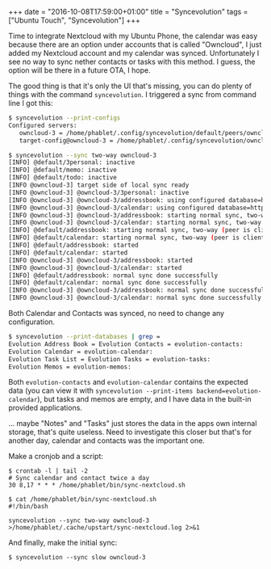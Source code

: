 +++
date = "2016-10-08T17:59:00+01:00"
title = "Syncevolution"
tags = ["Ubuntu Touch", "Syncevolution"]
+++

Time to integrate Nextcloud with my Ubuntu Phone, the calendar was easy because there are an option under accounts that is called "Owncloud", I just added my Nextcloud account and my calendar was synced. Unfortunately I see no way to sync nether contacts or tasks with this method. I guess, the option will be there in a future OTA, I hope.

The good thing is that it's only the UI that's missing, you can do plenty of things with the command `syncevolution`. I triggered a sync from command line I got this:

```sh
$ syncevolution --print-configs
Configured servers:
   owncloud-3 = /home/phablet/.config/syncevolution/default/peers/owncloud-3
   target-config@owncloud-3 = /home/phablet/.config/syncevolution/owncloud-3/peers/target-config

$ syncevolution --sync two-way owncloud-3
[INFO] @default/3personal: inactive
[INFO] @default/memo: inactive
[INFO] @default/todo: inactive
[INFO @owncloud-3] target side of local sync ready
[INFO @owncloud-3] @owncloud-3/3personal: inactive
[INFO @owncloud-3] @owncloud-3/addressbook: using configured database=https://nextcloud.example.com:443/remote.php/dav/addressbooks/users/nsg/contacts/
[INFO @owncloud-3] @owncloud-3/calendar: using configured database=https://nextcloud.example.com:443/remote.php/dav/calendars/nsg/personal/
[INFO @owncloud-3] @owncloud-3/addressbook: starting normal sync, two-way (peer is server)
[INFO @owncloud-3] @owncloud-3/calendar: starting normal sync, two-way (peer is server)
[INFO] @default/addressbook: starting normal sync, two-way (peer is client)
[INFO] @default/calendar: starting normal sync, two-way (peer is client)
[INFO] @default/addressbook: started
[INFO] @default/calendar: started
[INFO @owncloud-3] @owncloud-3/addressbook: started
[INFO @owncloud-3] @owncloud-3/calendar: started
[INFO] @default/addressbook: normal sync done successfully
[INFO] @default/calendar: normal sync done successfully
[INFO @owncloud-3] @owncloud-3/addressbook: normal sync done successfully
[INFO @owncloud-3] @owncloud-3/calendar: normal sync done successfully
```

Both Calendar and Contacts was synced, no need to change any configuration.

```sh
$ syncevolution --print-databases | grep =
Evolution Address Book = Evolution Contacts = evolution-contacts:
Evolution Calendar = evolution-calendar:
Evolution Task List = Evolution Tasks = evolution-tasks:
Evolution Memos = evolution-memos:
```

Both `evolution-contacts` and `evolution-calendar` contains the expected data (you can view it with `syncevolution --print-items backend=evolution-calendar`), but tasks and memos are empty, and I have data in the built-in provided applications.

... maybe "Notes" and "Tasks" just stores the data in the apps own internal storage, that's quite useless. Need to investigate this closer but that's for another day, calendar and contacts was the important one.

Make a cronjob and a script:

```
$ crontab -l | tail -2
# Sync calendar and contact twice a day
30 8,17 * * * /home/phablet/bin/sync-nextcloud.sh
```

```
$ cat /home/phablet/bin/sync-nextcloud.sh
#!/bin/bash

syncevolution --sync two-way owncloud-3 >/home/phablet/.cache/upstart/sync-nextcloud.log 2>&1
```

And finally, make the initial sync:

```
$ syncevolution --sync slow owncloud-3
```